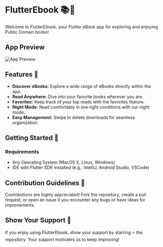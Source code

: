# FlutterEbook 📚🌱

Welcome to FlutterEbook, your Flutter eBook app for exploring and enjoying Public Domain books!

## App Preview

![App Preview](R_Airlines.jpg)

## Features 🌟

- **Discover eBooks:** Explore a wide range of eBooks directly within the app.
- **Read Anywhere:** Dive into your favorite books wherever you are.
- **Favorites:** Keep track of your top reads with the favorites feature.
- **Night Mode:** Read comfortably in low-light conditions with our night mode.
- **Easy Management:** Swipe to delete downloads for seamless organization.

## Getting Started 🚀

### Requirements
- Any Operating System (MacOS X, Linux, Windows)
- IDE with Flutter SDK installed (e.g., IntelliJ, Android Studio, VSCode)

## Contribution Guidelines 🌱

Contributions are highly appreciated! Fork the repository, create a pull request, or open an issue if you encounter any bugs or have ideas for improvements.

## Show Your Support 🌿

If you enjoy using FlutterEbook, show your support by starring ⭐ the repository. Your support motivates us to keep improving!
